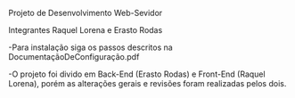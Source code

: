 Projeto de Desenvolvimento Web-Sevidor

Integrantes Raquel Lorena e Erasto Rodas

-Para instalação siga os passos descritos na DocumentaçãoDeConfiguração.pdf

-O projeto foi divido em Back-End (Erasto Rodas) e Front-End (Raquel Lorena), porém as alterações gerais e revisões foram realizadas pelos dois.
